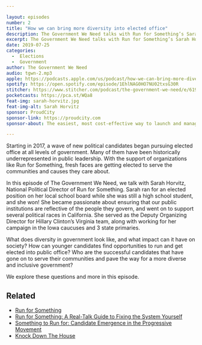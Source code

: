 ```yaml
---

layout: episodes
number: 2
title: "How we can bring more diversity into elected office"
description: The Government We Need talks with Run for Something’s Sarah Horvitz about the changing face of local politics and how to elect diverse representation.
excerpt: The Government We Need talks with Run for Something’s Sarah Horvitz about the changing face of local politics and how to elect diverse representation.
date: 2019-07-25
categories:
  -  Elections
  -  Government
author: The Government We Need
audio: tgwn-2.mp3
apple: https://podcasts.apple.com/us/podcast/how-we-can-bring-more-diversity-into-elected-office/id1468169431?i=1000445348682
spotify: https://open.spotify.com/episode/1EhlNAG0HO7NU02txsG30R
stitcher: https://www.stitcher.com/podcast/the-government-we-need/e/61974498
pocketcasts: https://pca.st/WQa8
feat-img: sarah-horvitz.jpg
feat-img-alt: Sarah Horvitz
sponsor: ProudCity
sponsor-link: https://proudcity.com
sponsor-about: The easiest, most cost-effective way to launch and manage local government digital services.

---
```


Starting in 2017, a wave of new political candidates began pursuing elected office at all levels of government. Many of them have been historically underrepresented in public leadership. With the support of organizations like Run for Something, fresh faces are getting elected to serve the communities and causes they care about.

In this episode of The Government We Need, we talk with Sarah Horvitz, National Political Director of Run for Something. Sarah ran for an elected position on her local school board while she was still a high school student, and she won! She became passionate about ensuring that our public institutions are reflective of the people they govern, and went on to support several political races in California. She served as the Deputy Organizing Director for Hillary Clinton’s Virginia team, along with working for her campaign in the Iowa caucuses and 3 state primaries.

What does diversity in government look like, and what impact can it have on society? How can younger candidates find opportunities to run and get elected into public office? Who are the successful candidates that have gone on to serve their communities and pave the way for a more diverse and inclusive government?

We explore these questions and more in this episode.

## Related

* [Run for Something](https://runforsomething.net/)
* [Run for Something: A Real-Talk Guide to Fixing the System Yourself](https://runforsomething.net/book/)
* [Something to Run for: Candidate Emergence in the Progressive Movement](https://wthh.dataforprogress.org/something-to-run-for/?source=post_page---------------------------)
* [Knock Down The House](https://www.netflix.com/title/81080637)
